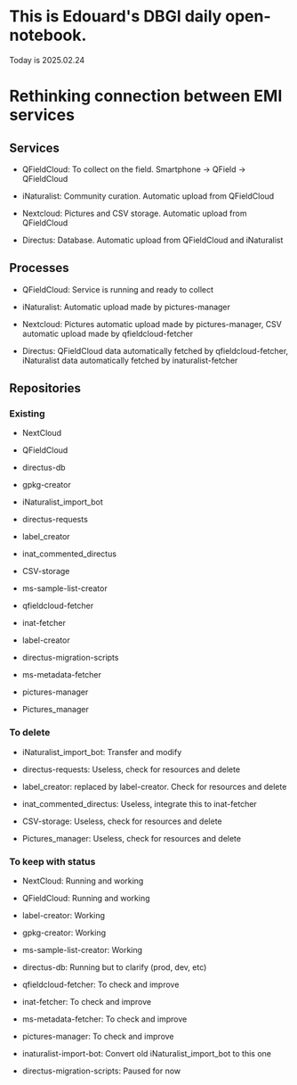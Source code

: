 # This is Edouard's DBGI daily open-notebook.

Today is 2025.02.24

# Rethinking connection between EMI services

## Services

- QFieldCloud: To collect on the field. Smartphone -> QField -> QFieldCloud

- iNaturalist: Community curation. Automatic upload from QFieldCloud

- Nextcloud: Pictures and CSV storage. Automatic upload from QFieldCloud

- Directus: Database. Automatic upload from QFieldCloud and iNaturalist

## Processes

- QFieldCloud: Service is running and ready to collect

- iNaturalist: Automatic upload made by pictures-manager

- Nextcloud: Pictures automatic upload made by pictures-manager, CSV automatic upload made by qfieldcloud-fetcher

- Directus: QFieldCloud data automatically fetched by qfieldcloud-fetcher, iNaturalist data automatically fetched by inaturalist-fetcher

## Repositories

### Existing

- NextCloud

- QFieldCloud

- directus-db

- gpkg-creator

- iNaturalist_import_bot

- directus-requests

- label_creator

- inat_commented_directus

- CSV-storage

- ms-sample-list-creator

- qfieldcloud-fetcher

- inat-fetcher

- label-creator

- directus-migration-scripts

- ms-metadata-fetcher

- pictures-manager

- Pictures_manager

### To delete

- iNaturalist_import_bot: Transfer and modify

- directus-requests: Useless, check for resources and delete

- label_creator: replaced by label-creator. Check for resources and delete

- inat_commented_directus: Useless, integrate this to inat-fetcher

- CSV-storage: Useless, check for resources and delete

- Pictures_manager: Useless, check for resources and delete

### To keep with status

- NextCloud: Running and working

- QFieldCloud: Running and working

- label-creator: Working

- gpkg-creator: Working

- ms-sample-list-creator: Working

- directus-db: Running but to clarify (prod, dev, etc)

- qfieldcloud-fetcher: To check and improve

- inat-fetcher: To check and improve

- ms-metadata-fetcher: To check and improve

- pictures-manager: To check and improve

- inaturalist-import-bot: Convert old iNaturalist_import_bot to this one

- directus-migration-scripts: Paused for now


